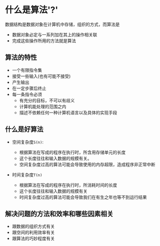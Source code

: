 # 什么是算法'?'

数据结构是数据对象在计算机中存储，组织的方式，而算法是

* 数据对象必定与一系列加在其上的操作相关联
* 完成这些操作所用的方法就是算法

## 算法的特性

* 一个有限指令集
* 接受一些输入(也有可能不接受)
* 产生输出
* 在一定步骤后终止
* 每一条指令必须
  * 有充分的目标，不可以有歧义
  * 计算机能处理的范围之内
  * 描述不依赖任何一种计算机语言以及具体的实现手段

## 什么是好算法

* 空间复杂度`S(n)`:
  * 根据算法在写成的程序在执行时，所含用存储单元的长度
  * 这个长度往往和输入数据的规模有关。
  * 空间复杂度过高的算法可能会导致使用的内存超限，造成程序非正常中断

* 时间复杂度`T(n)`
  * 根据算法在写成的程序在执行时，所消耗时间的长度
  * 这个长度往往和输入数据的规模有关
  * 时间复杂度过高的算法可能会导致我们在有生之年也等不到运行结果

## 解决问题的方法和效率和哪些因素相关

* 跟数据的组织方式有关
* 跟空间的利用效率有关
* 跟算法的巧妙程度有关
